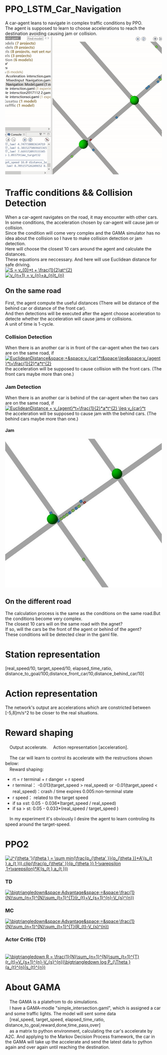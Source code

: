 # PPO_LSTM_Car_Navigation
A car-agent leans to navigate in complex traffic conditions by PPO.  
The agent is supposed to learn to choose accelerations to reach the destination avoiding causing jam or collision.  
![image](https://github.com/ZHONGJunjie86/PPO_LSTM_Car_Navigation/blob/master/result/old/ppo1.gif)   
# Traffic conditions && Collision Detection
When a car-agent navigates on the road, it may encounter with other cars.   
In some conditions, the acceleration chosen by car-agent will cause jam or collision.  
Since the condition will come very complex and the GAMA simulator has no idea about the collision so I have to make collision detection or jam detection.  
Here will choose the closest 10 cars around the agent and calculate the distances.   
These equations are neccessary. And here will use Euclidean distance for safe driving.   
<a href="https://www.codecogs.com/eqnedit.php?latex=S&space;=&space;v_{0}*t&space;&plus;&space;\frac{1}{2}at^{2}" target="_blank"><img src="https://latex.codecogs.com/gif.latex?S&space;=&space;v_{0}*t&space;&plus;&space;\frac{1}{2}at^{2}" title="S = v_{0}*t + \frac{1}{2}at^{2}" /></a>     
<a href="https://www.codecogs.com/eqnedit.php?latex=v_{n&plus;1}&space;=&space;v_{n}&plus;a_{n}t_{n}" target="_blank"><img src="https://latex.codecogs.com/gif.latex?v_{n&plus;1}&space;=&space;v_{n}&plus;a_{n}t_{n}" title="v_{n+1} = v_{n}+a_{n}t_{n}" /></a>  

## On the same road
First, the agent compute the useful distances (There will be distance of the behind car or distance of the front car).   
And then detections will be executed after the agent choose acceleration to detecte whether the acceleration will cause jams or collisions.    
A unit of time is 1-cycle.  
### Collision Detection
When there is an another car is in front of the car-agent when the two cars are on the same road, if   
<a href="https://www.codecogs.com/eqnedit.php?latex=EuclideanDistance&space;&plus;&space;v_{car}*t&space;\leq&space;v_{agent}*t&plus;\frac{1}{2}*a*t^{2}" target="_blank"><img src="https://latex.codecogs.com/gif.latex?EuclideanDistance&space;&plus;&space;v_{car}*t&space;\leq&space;v_{agent}*t&plus;\frac{1}{2}*a*t^{2}" title="EuclideanDistance&space;&plus;&space;v_{car}*t&space;\leq&space;v_{agent}*t&plus;\frac{1}{2}*a*t^{2}" /></a>     
the acceleration will be supposed to cause collision with the front cars. (The front cars maybe more than one.)                         
### Jam Detection
When there is an another car is behind of the car-agent when the two cars are on the same road, if     
<a href="https://www.codecogs.com/eqnedit.php?latex=EuclideanDistance&space;&plus;&space;v_{agent}*t&plus;\frac{1}{2}*a*t^{2}&space;\leq&space;v_{car}*t" target="_blank"><img src="https://latex.codecogs.com/gif.latex?EuclideanDistance&space;&plus;&space;v_{agent}*t&plus;\frac{1}{2}*a*t^{2}&space;\leq&space;v_{car}*t" title="EuclideanDistance + v_{agent}*t+\frac{1}{2}*a*t^{2} \leq v_{car}*t" /></a>    
the acceleration will be supposed to cause jam with the behind cars. (The behind cars maybe more than one.)  
#### Jam
![image](https://github.com/ZHONGJunjie86/PPO_LSTM_Car_Navigation/blob/master/result/old/jam.JPG)   
## On the different road
The calculation process is the same as the conditions on the same road.But the conditions become very complex.  
The closest 10 cars will on the same road with the agnet?   
If so, will the cars be the front of the agent or behind of the agent?   
These conditions will be detected clear in the gaml file.
# Station representation
[real_speed/10, target_speed/10, elapsed_time_ratio, distance_to_goal/100,distance_front_car/10,distance_behind_car/10]  
# Action representation
The network's output are accelerations which are constricted between [-5,8]m/s^2 to be closer to the real situations.
# Reward shaping
　Output accelerate.
　Action representation [acceleration].
  
　The car will learn to control its accelerate with the restructions shown below:  
　Reward shaping:  
* rt = r terminal + r danger + r speed  
* r terminal： -0.013(target_speed > real_speed) or  -0.01(target_speed < real_speed)：crash / time expires 
                 0.005:non-terminal state  
* r speed： related to the target speed  
* if sa ≤st: 0.05 - 0.036*(target_speed / real_speed) 
* if sa > st: 0.05 - 0.033*(real_speed / target_speed ) 

　In my experiment it's obviously I desire the agent to learn controling its speed around the target-speed.   
# PPO2
<a href="https://www.codecogs.com/eqnedit.php?latex=J^{\theta&space;'}(\theta&space;)&space;=&space;\sum&space;min(\frac{p_{\theta'&space;}}{p_{\theta&space;}}*A_{\theta&space;}(s_{t&space;},a_{t&space;})),clip(\frac{p_{\theta'&space;}}{p_{\theta&space;}},1-\varepsilon&space;,1&plus;\varepsilon)*A_{\theta&space;}(s_{t&space;},a_{t&space;}))" target="_blank"><img src="https://latex.codecogs.com/gif.latex?J^{\theta&space;'}(\theta&space;)&space;=&space;\sum&space;min(\frac{p_{\theta'&space;}}{p_{\theta&space;}}*A'(s_{t&space;},a_{t&space;})),clip(\frac{p_{\theta'&space;}}{p_{\theta&space;}},1-\varepsilon&space;,1&plus;\varepsilon)*A'(s_{t&space;},a_{t&space;}))" title="J^{\theta '}(\theta ) = \sum min(\frac{p_{\theta' }}{p_{\theta }}*A'(s_{t },a_{t })),clip(\frac{p_{\theta' }}{p_{\theta }},1-\varepsilon ,1+\varepsilon)*A'(s_{t },a_{t }))" /></a>
### TD
<a href="https://www.codecogs.com/eqnedit.php?latex=\bigtriangledown&space;Advantage&space;=&space;\frac{1}{N}\sum_{n=1}^{N}\sum_{t=1}^{T}(r_{t}&plus;V_{s&plus;1}^{n}-V_{s}^{n})" target="_blank"><img src="https://latex.codecogs.com/gif.latex?\bigtriangledown&space;Advantage&space;=&space;\frac{1}{N}\sum_{n=1}^{N}\sum_{t=1}^{T}(r_{t}&plus;V_{s&plus;1}^{n}-V_{s}^{n})" title="\bigtriangledown&space;Advantage&space;=&space;\frac{1}{N}\sum_{n=1}^{N}\sum_{t=1}^{T}(r_{t}&plus;V_{s&plus;1}^{n}-V_{s}^{n})" /></a>
### MC
<a href="https://www.codecogs.com/eqnedit.php?latex=\bigtriangledown&space;Advantage&space;=&space;\frac{1}{N}\sum_{n=1}^{N}\sum_{t=1}^{T}(R_{t}-V_{s}^{n})" target="_blank"><img src="https://latex.codecogs.com/gif.latex?\bigtriangledown&space;Advantage&space;=&space;\frac{1}{N}\sum_{n=1}^{N}\sum_{t=1}^{T}(R_{t}-V_{s}^{n})" title="\bigtriangledown&space;Advantage&space;=&space;\frac{1}{N}\sum_{n=1}^{N}\sum_{t=1}^{T}(R_{t}-V_{s}^{n})" /></a>
### Actor Critic (TD)
　<a href="https://www.codecogs.com/eqnedit.php?latex=\bigtriangledown&space;R&space;=&space;\frac{1}{N}\sum_{n=1}^{N}\sum_{t=1}^{T}(r_{t}&plus;V_{s&plus;1}^{n}-V_{s}^{n})\bigtriangledown&space;log&space;P_{\Theta&space;}(a_{t}^{n}|s_{t}^{n})" target="_blank"><img src="https://latex.codecogs.com/gif.latex?\bigtriangledown&space;R&space;=&space;\frac{1}{N}\sum_{n=1}^{N}\sum_{t=1}^{T}(r_{t}&plus;V_{s&plus;1}^{n}-V_{s}^{n})\bigtriangledown&space;log&space;P_{\Theta&space;}(a_{t}^{n}|s_{t}^{n})" title="\bigtriangledown R = \frac{1}{N}\sum_{n=1}^{N}\sum_{t=1}^{T}(r_{t}+V_{s+1}^{n}-V_{s}^{n})\bigtriangledown log P_{\Theta }(a_{t}^{n}|s_{t}^{n})" /></a>
# About GAMA
　The GAMA is a platefrom to do simulations.      
　I have a GAMA-modle "simple_intersection.gaml", which is assigned a car and some traffic lights. The model will sent some data  
　[real_speed, target_speed, elapsed_time_ratio, distance_to_goal,reward,done,time_pass,over]  
　as a matrix to python environment, calculating the car's accelerate by A2C. And applying to the Markov Decision Process framework, the car in the GAMA will take up the accelerate and send the latest data to python again and over again until  reaching the destination.

